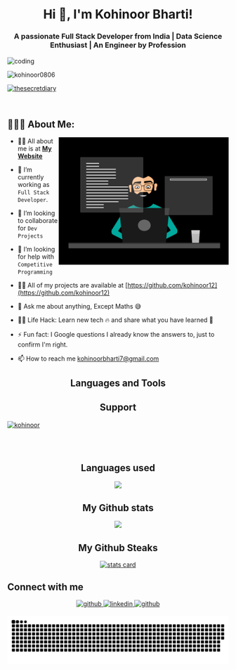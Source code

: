 <h1 align="center">Hi 👋, I'm Kohinoor Bharti! </h1>
<h3 align="center">A passionate Full Stack Developer from India | Data Science Enthusiast | An Engineer by Profession</h3>
<img align="center" alt="coding"  width="1000" height="300" src="https://user-images.githubusercontent.com/74038190/213910845-af37a709-8995-40d6-be59-724526e3c3d7.gif"/>

<p align="left"> <img src="https://komarev.com/ghpvc/?username=kohinoor12&label=Profile%20views&color=0e75b6&style=flat" alt="kohinoor0806" /> </p>

<p align="left"> <a href="https://www.linkedin.com/in/kohinoorbharti0806/" target="blank"><img src="https://img.shields.io/twitter/follow/kohinoorbharti0806?logo=linkedin&style=for-the-badge" alt="thesecretdiary" /></a> </p>
 <br/>

## 👨🏻‍💻 About Me:

<img  src="./thoughtworks-gif_dribbble.gif" height="290px" align="right" />

- 🙋‍♂️ All about me is at **[My Website](https://portfolio-nu-five-39.vercel.app/)**

- 🔭 I’m currently working as `Full Stack Developer`.

- 👯 I’m looking to collaborate for `Dev Projects`

- 🤔 I’m looking for help with `Competitive Programming`

- 👨‍💻 All of my projects are available at [https://github.com/kohinoor12](https://github.com/kohinoor12)

- 💬 Ask me about anything, Except Maths :sweat_smile:

- 👨‍💻 Life Hack: Learn new tech :fire: and share what you have learned :tada:

- ⚡ Fun fact: I Google questions I already know the answers to, just to confirm I'm right.

- 📫 How to reach me kohinoorbharti7@gmail.com



<h2 align="center">Languages and Tools</h2>

</p>

<!-- Support -->

<h2 align="center">Support</h2>

<p><a href="https://www.buymeacoffee.com/kohinoor"> <img align="center" src="https://cdn.buymeacoffee.com/buttons/v2/default-yellow.png" height="50" width="210" alt="kohinoor" /></a></p><br><br>

<!-- Langs -->

<h2 align="center">Languages used</h2>

<p align="center" ><img src="https://github-readme-stats.vercel.app/api/top-langs/?username=kohinoor12&layout=compact&theme=vision-friendly-dark" /></p>

<!-- Stats -->
<h2 align="center">My Github stats</h2>

<p align="center" ><img src="https://github-readme-stats.vercel.app/api?username=kohinoor12&count_private=true&show_icons=true&theme=vision-friendly-dark" /></p>

<!-- Streak -->
<h2 align="center">My Github Steaks</h2>

<a align= "center" href="https://github.com/kohinoor12">
<p align="center"><img alt= "stats card" height="200px" width="500" src="https://github-readme-streak-stats.herokuapp.com/?user=kohinoor12&theme=vision-friendly-dark">
</a></p>


## Connect with me  
<div align="center">
<a href="" target="_blank">
<img src=https://img.shields.io/badge/github-%2324292e.svg?&style=for-the-badge&logo=portfolio&logoColor=white alt=github style="margin-bottom: 5px;" />
</a>
 <a href="https://www.linkedin.com/in/kohinoorbharti0806/" target="_blank">
<img src=https://img.shields.io/badge/linkedin-%231E77B5.svg?&style=for-the-badge&logo=linkedin&logoColor=white alt=linkedin style="margin-bottom: 5px;" />
</a>
<a href="https://github.com/kohinoor12" target="_blank">
<img src=https://img.shields.io/badge/github-%2324292e.svg?&style=for-the-badge&logo=github&logoColor=white alt=github style="margin-bottom: 5px;" />
</a>
</div>

![Snake Graph](https://github.com/kohinoor12/kohinoor12/blob/master/github-user-contribution.svg)



<!-- ## 🛠️ Languages and Tools:

<p>
<img alt="Javascript" src="https://img.shields.io/badge/JavaScript-323330?style=for-the-badge&logo=javascript&logoColor=F7DF1E"  height="25px"/>
<img alt="React" src="https://img.shields.io/badge/React-20232A?style=for-the-badge&logo=react&logoColor=61DAFB" height="25px"/>
<img alt="MongoDB" src="https://img.shields.io/badge/-MongoDB-13aa52?style=flat-square&logo=mongodb&logoColor=white"  height="25px"/>
<img alt="MySQL" src="https://img.shields.io/badge/-MySQl-13aa52?style=flat-square&logo=mysql&logoColor=white"  height="25px"/>
<img alt="Nodejs" src="https://img.shields.io/badge/-Nodejs-43853d?style=flat-square&logo=Node.js&logoColor=white"  height="25px"/>
<img alt="npm" src="https://img.shields.io/badge/NPM-%23000000.svg?style=for-the-badge&logo=npm&logoColor=white" height="25px"/>
<img alt="redux" src="https://img.shields.io/badge/-Redux-764ABC?style=flat-square&logo=redux&logoColor=white" height="25px"/>
<img alt="Tailwidcss" src="https://img.shields.io/badge/Tailwind_CSS-38B2AC?style=for-the-badge&logo=tailwind-css&logoColor=white" height="25px"/>
<img alt="Bootstrap" src="https://img.shields.io/badge/Bootstrap-563D7C?style=for-the-badge&logo=bootstrap&logoColor=white" height="25px"/>
<img alt="Python" src="https://img.shields.io/badge/Python-14354C?style=for-the-badge&logo=python&logoColor=white" height="25px"/>
<img alt="Django" src="https://img.shields.io/badge/Django-0081CB?style=for-the-badge&logo=django&logoColor=white" height="25px"/>
<img alt="Flask" src="https://img.shields.io/badge/Flask-0081CB?style=for-the-badge&logo=flask&logoColor=white" height="25px"/>
<img alt="html5" src="https://img.shields.io/badge/HTML5-E34F26?style=for-the-badge&logo=html5&logoColor=white" height="25px"/>
<img alt="Css3" src="https://img.shields.io/badge/CSS3-1572B6?style=for-the-badge&logo=css3&logoColor=white" height="25px"/>
<img alt="Jquery" src="https://img.shields.io/badge/jquery-%230769AD.svg?style=for-the-badge&logo=jquery&logoColor=white" height="25px"/>
<img alt="git" src="https://img.shields.io/badge/-Git-F05032?style=flat-square&logo=git&logoColor=white" height="25px"/>
 <img alt="github" src="https://img.shields.io/badge/-Github-2088FF?style=flat-square&logo=github&logoColor=white" height="25px"/>
 <img alt="postman" src="https://img.shields.io/badge/-Postman-00C7B7?style=flat-square&logo=postman&logoColor=white" height="25px"/>
</p>

## ❤️ Let's get connected:

<p style="display: flex; gap: 10px;">
    <a href="https://portfolio-nu-five-39.vercel.app/" target="_blank">
        <img alt="Github" src="https://img.shields.io/badge/portfolio-%230077B5.svg?&style=for-the-badge&logo=portfolio&logoColor=white" target="_blank" height="30px">
    </a>
    <a href="https://github.com/kohinoor12/" target="_blank">
        <img alt="Github" src="https://img.shields.io/badge/github-%2320232A.svg?&style=for-the-badge&logo=github&logoColor=white" target="_blank" height="30px">
    </a>
    <a href="https://www.linkedin.com/kohinoorbharti0806" target="_blank">
        <img alt="LinkedIn" src="https://img.shields.io/badge/linkedin-%230077B5.svg?&style=for-the-badge&logo=linkedin&logoColor=white" height="30px">
    </a>
    <a href="mailto:kohinoorbharti7@gmail.com">
    <img alt="LinkedIn" src="https://img.shields.io/badge/mail-%23ff0000.svg?&style=for-the-badge&logo=gmail&logoColor=white" height="30px">
    </a>

</p>


## 🤝 Support Me:

<a href="https://www.buymeacoffee.com/kohinoor" target="_blank"><img src="https://cdn.buymeacoffee.com/buttons/v2/default-violet.png" alt="Buy Me A Coffee" height="60px" width="200px"></a>

## 📊 My GitHub Data:

<div align="center">
  <img align="center" src="https://github-readme-stats.vercel.app/api/top-langs?username=kohinoor12&show_icons=true&locale=en&layout=compact" alt="kohinoor12" />
</div>
<div align="center">
  <img align="center" src="https://github-readme-stats.anuraghazra1.vercel.app/api?username=kohinoor12&show_icons=true" />
  <img align="center" src="https://github-readme-streak-stats.herokuapp.com/?user=kohinoor12&" alt="soumyajit" />
</div> -->
